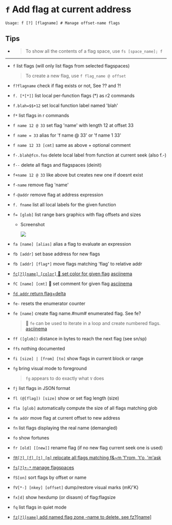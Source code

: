 <!-- TITLE: f -->

#  `f` Add flag at current address


```
Usage: f [?] [flagname] # Manage offset-name flags
```


## Tips
  - > To show all the contents of a flag space, use `fs [space_name]; f`
---
- `f` list flags (will only list flags from selected flagspaces)
	> To create a new flag, use `f flag_name @ offset`
- `f?flagname` check if flag exists or not, See ?? and ?!
- `f. [*[*]]` list local per-function flags (*) as r2 commands
- `f.blah=$$+12` set local function label named 'blah'
- `f*` list flags in r commands
- `f name 12 @ 33` set flag 'name' with length 12 at offset 33
- `f name = 33` alias for 'f name @ 33' or 'f name 1 33'
- `f name 12 33 [cmt]` same as above + optional comment
- `f-.blah@fcn.foo` delete local label from function at current seek (also f.-)
- `f--` delete all flags and flagspaces (deinit)
- `f+name 12 @ 33` like above but creates new one if doesnt exist
- `f-name` remove flag 'name'
- `f-@addr` remove flag at address expression
- `f. fname` list all local labels for the given function
- `f= [glob]` list range bars graphics with flag offsets and sizes
  - Screenshot

    ![](/uploads/small-f/f-equals.png)

- `fa [name] [alias]` alias a flag to evaluate an expression
- `fb [addr]` set base address for new flags
- `fb [addr] [flag*]` move flags matching 'flag' to relative addr

- [ `fc[?][name] [color]` 🚀 set color for given flag](/options/f/fc) [asciinema](https://asciinema.org/a/RQeQkWUPYpKCONJQtLAOuvUAI)

- `fC [name] [cmt]` 🚀 set comment for given flag [asciinema](https://asciinema.org/a/RQeQkWUPYpKCONJQtLAOuvUAI)

- [ `fd addr` return flag+delta](/options/f/fd)

- `fe-` resets the enumerator counter
- `fe [name]` create flag name.#num# enumerated flag. See fe?
	> 🚀 `fe` can be used to iterate in a loop and create numbered flags. [asciinema](https://asciinema.org/a/CcRKt9q90c12nSooYxWdHhtyg)
- `ff ([glob])` distance in bytes to reach the next flag (see sn/sp)
- `ffs` nothing documented
- `fi [size] | [from] [to]` show flags in current block or range
- `fg` bring visual mode to foreground
	> `fg` appears to do exactly what `V` does
- `fj` list flags in JSON format
- `fl (@[flag]) [size]` show or set flag length (size)
- `fla [glob]` automatically compute the size of all flags matching glob
- `fm addr` move flag at current offset to new address
- `fn` list flags displaying the real name (demangled)
- `fo` show fortunes
- `fr [old] [[new]]` rename flag (if no new flag current seek one is used)

- [ `fR[?] [f] [t] [m]` relocate all flags matching f&~m 'f'rom, 't'o, 'm'ask](/options/f/fcapr)

- [ `fs[?]+-*` manage flagspaces](/options/f/fs)

- `fS[on]` sort flags by offset or name
- `fV[*-] [nkey] [offset]` dump/restore visual marks (mK/'K)
- `fx[d]` show hexdump (or disasm) of flag:flagsize
- `fq` list flags in quiet mode

- [ `fz[?][name]` add named flag zone -name to delete. see fz?[name]](/options/f/fz)

<p hidden>f+ f- f= fC fe fe- fg fj fl fla fm fn fo fr fR fs fS fV fx fq fz ff ffs</p>
